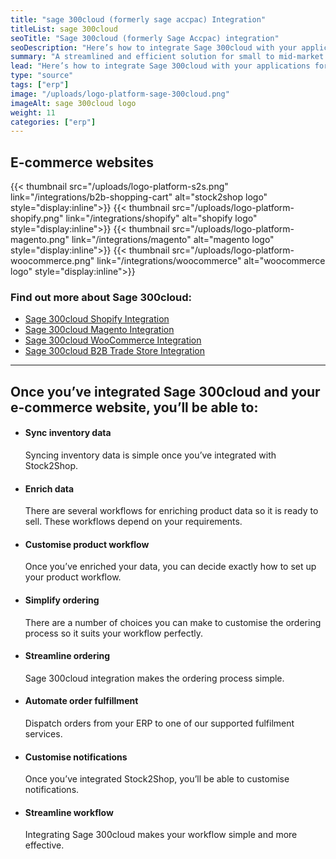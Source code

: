 ```yaml
---
title: "sage 300cloud (formerly sage accpac) Integration"
titleList: sage 300cloud
seoTitle: "Sage 300cloud (formerly Sage Accpac) integration"
seoDescription: "Here’s how to integrate Sage 300cloud with your applications for a streamlined workflow."
summary: "A streamlined and efficient solution for small to mid-market companies with up to several hundred users."
lead: "Here’s how to integrate Sage 300cloud with your applications for a streamlined workflow."
type: "source"
tags: ["erp"]
image: "/uploads/logo-platform-sage-300cloud.png"
imageAlt: sage 300cloud logo
weight: 11
categories: ["erp"]
---
```


## E-commerce websites

{{< thumbnail src="/uploads/logo-platform-s2s.png" link="/integrations/b2b-shopping-cart" alt="stock2shop logo" style="display:inline">}}
{{< thumbnail src="/uploads/logo-platform-shopify.png" link="/integrations/shopify" alt="shopify logo" style="display:inline">}}
{{< thumbnail src="/uploads/logo-platform-magento.png" link="/integrations/magento" alt="magento logo" style="display:inline">}}
{{< thumbnail src="/uploads/logo-platform-woocommerce.png" link="/integrations/woocommerce" alt="woocommerce logo" style="display:inline">}}

### Find out more about Sage 300cloud:

- [Sage 300cloud Shopify Integration](/integrations/Sage-300cloud-shopify/ "Sage 300cloud Shopify Integration")
- [Sage 300cloud Magento Integration](/integrations/Sage-300cloud-magento/ "Sage 300cloud Magento Integration")
- [Sage 300cloud WooCommerce Integration](/integrations/Sage-300cloud-woocommerce/ "Sage 300cloud WooCommerce Integration")
- [Sage 300cloud B2B Trade Store Integration](/integrations/Sage-300cloud-b2b-trade-store/ "Sage 300cloud B2B Trade Store Integration")

---

## Once you’ve integrated Sage 300cloud and your e-commerce website, you’ll be able to:

*   #### Sync inventory data
    
    Syncing inventory data is simple once you’ve integrated with Stock2Shop.
*   #### Enrich data
    
    There are several workflows for enriching product data so it is ready to sell. These workflows depend on your requirements.
*   #### Customise product workflow
    
    Once you’ve enriched your data, you can decide exactly how to set up your product workflow.
*   #### Simplify ordering
    
    There are a number of choices you can make to customise the ordering process so it suits your workflow perfectly.
*   #### Streamline ordering
    
    Sage 300cloud integration makes the ordering process simple.
*   #### Automate order fulfillment
    
    Dispatch orders from your ERP to one of our supported fulfilment services.
*   #### Customise notifications
    
    Once you’ve integrated Stock2Shop, you’ll be able to customise notifications.
*   #### Streamline workflow
    
    Integrating Sage 300cloud makes your workflow simple and more effective.